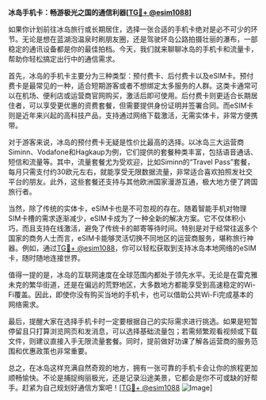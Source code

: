 **冰岛手机卡：畅游极光之国的通信利器[[TG💪+ @esim1088](https://t.me/s/esim1088)]**

如果你计划前往冰岛旅行或长期居住，选择一张合适的手机卡绝对是必不可少的环节。无论是想在蓝湖泡温泉时刷朋友圈，还是驾驶环岛公路拍摄壮丽的瀑布，一部稳定的通讯设备都是你的最佳拍档。今天，我们就来聊聊冰岛的手机卡和流量卡，帮助你轻松搞定出行中的通信需求。

首先，冰岛的手机卡主要分为三种类型：预付费卡、后付费卡以及eSIM卡。预付费卡是最常见的一种，适合短期游客或者不想绑定太多服务的人群。这类卡通常可以在机场、便利店或运营商官网购买，激活后即可使用。后付费卡则更适合长期居住者，可以享受更优惠的资费套餐，但需要提供身份证明并签署合同。而eSIM卡则是近年来兴起的高科技产品，支持通过网络下载激活，无需实体卡，非常方便携带。

对于游客来说，冰岛的预付费卡无疑是性价比最高的选择。以冰岛三大运营商Siminn、Vodafone和Hagkaup为例，它们提供的套餐种类丰富，包括语音通话、短信和流量等。其中，流量套餐尤为受欢迎，比如Siminn的“Travel Pass”套餐，每月只需支付约30欧元左右，就能享受无限数据流量，非常适合喜欢拍照发社交平台的朋友。此外，这些套餐还支持与其他欧洲国家漫游互通，极大地方便了跨国旅行者。

当然，除了传统的实体卡，eSIM卡也是不可忽视的存在。随着智能手机对物理SIM卡槽的需求逐渐减少，eSIM卡成为了一种全新的解决方案。它不仅体积小巧，而且支持在线激活，避免了传统卡的邮寄等待时间。特别是对于经常往返多个国家的商务人士而言，eSIM卡能够灵活切换不同地区的运营商服务，堪称旅行神器。例如，通过[TG💪+ @esim1088](https://t.me/s/esim1088)，你可以轻松获取到支持冰岛本地网络的eSIM卡，随时随地连接世界。

值得一提的是，冰岛的互联网速度在全球范围内都处于领先水平。无论是在雷克雅未克的繁华街道，还是在偏远的荒野地区，大多数地方都能享受到高速稳定的Wi-Fi覆盖。因此，即使你没有购买当地的手机卡，也可以借助公共Wi-Fi完成基本的网络需求。

最后，提醒大家在选择手机卡时一定要根据自己的实际需求进行挑选。如果是短暂停留且只打算浏览网页和发消息，可以选择基础流量包；若需频繁观看视频或下载文件，则建议直接入手无限流量套餐。同时，提前做好功课了解各运营商的服务范围和优惠政策也非常重要。

总之，在冰岛这样充满自然奇观的地方，拥有一张可靠的手机卡会让你的旅程更加顺畅愉快。不论是捕捉绚丽极光，还是记录沿途美景，它都会是你不可或缺的好帮手。赶紧为自己规划好通信方案吧！[[TG💪+ @esim1088](https://t.me/s/esim1088) ![Image](https://i.postimg.cc/4NQfJmqS/Snipaste-2025-05-13-00-14-12.png)]